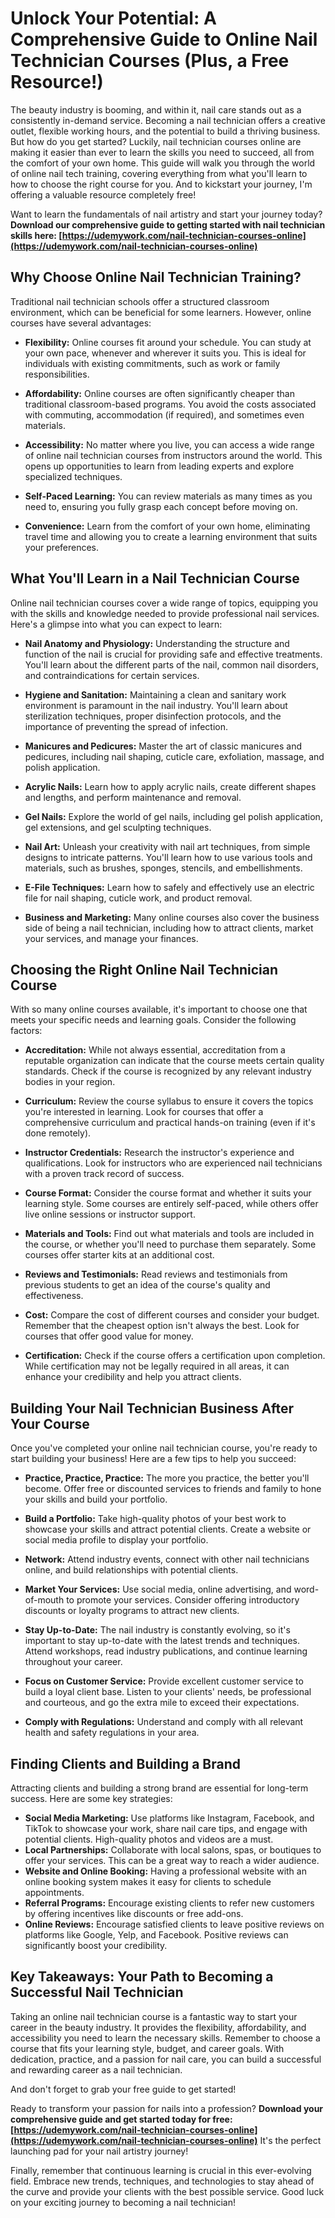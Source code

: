 # Unlock Your Potential: A Comprehensive Guide to Online Nail Technician Courses (Plus, a Free Resource!)

The beauty industry is booming, and within it, nail care stands out as a consistently in-demand service.  Becoming a nail technician offers a creative outlet, flexible working hours, and the potential to build a thriving business. But how do you get started? Luckily, nail technician courses online are making it easier than ever to learn the skills you need to succeed, all from the comfort of your own home. This guide will walk you through the world of online nail tech training, covering everything from what you'll learn to how to choose the right course for you. And to kickstart your journey, I'm offering a valuable resource completely free!

Want to learn the fundamentals of nail artistry and start your journey today? **Download our comprehensive guide to getting started with nail technician skills here: [https://udemywork.com/nail-technician-courses-online](https://udemywork.com/nail-technician-courses-online)**

## Why Choose Online Nail Technician Training?

Traditional nail technician schools offer a structured classroom environment, which can be beneficial for some learners. However, online courses have several advantages:

*   **Flexibility:** Online courses fit around your schedule. You can study at your own pace, whenever and wherever it suits you. This is ideal for individuals with existing commitments, such as work or family responsibilities.

*   **Affordability:** Online courses are often significantly cheaper than traditional classroom-based programs.  You avoid the costs associated with commuting, accommodation (if required), and sometimes even materials.

*   **Accessibility:**  No matter where you live, you can access a wide range of online nail technician courses from instructors around the world. This opens up opportunities to learn from leading experts and explore specialized techniques.

*   **Self-Paced Learning:** You can review materials as many times as you need to, ensuring you fully grasp each concept before moving on.

*   **Convenience:** Learn from the comfort of your own home, eliminating travel time and allowing you to create a learning environment that suits your preferences.

## What You'll Learn in a Nail Technician Course

Online nail technician courses cover a wide range of topics, equipping you with the skills and knowledge needed to provide professional nail services. Here's a glimpse into what you can expect to learn:

*   **Nail Anatomy and Physiology:** Understanding the structure and function of the nail is crucial for providing safe and effective treatments.  You'll learn about the different parts of the nail, common nail disorders, and contraindications for certain services.

*   **Hygiene and Sanitation:**  Maintaining a clean and sanitary work environment is paramount in the nail industry.  You'll learn about sterilization techniques, proper disinfection protocols, and the importance of preventing the spread of infection.

*   **Manicures and Pedicures:**  Master the art of classic manicures and pedicures, including nail shaping, cuticle care, exfoliation, massage, and polish application.

*   **Acrylic Nails:**  Learn how to apply acrylic nails, create different shapes and lengths, and perform maintenance and removal.

*   **Gel Nails:**  Explore the world of gel nails, including gel polish application, gel extensions, and gel sculpting techniques.

*   **Nail Art:**  Unleash your creativity with nail art techniques, from simple designs to intricate patterns.  You'll learn how to use various tools and materials, such as brushes, sponges, stencils, and embellishments.

*   **E-File Techniques:** Learn how to safely and effectively use an electric file for nail shaping, cuticle work, and product removal.

*   **Business and Marketing:**  Many online courses also cover the business side of being a nail technician, including how to attract clients, market your services, and manage your finances.

## Choosing the Right Online Nail Technician Course

With so many online courses available, it's important to choose one that meets your specific needs and learning goals.  Consider the following factors:

*   **Accreditation:**  While not always essential, accreditation from a reputable organization can indicate that the course meets certain quality standards.  Check if the course is recognized by any relevant industry bodies in your region.

*   **Curriculum:**  Review the course syllabus to ensure it covers the topics you're interested in learning.  Look for courses that offer a comprehensive curriculum and practical hands-on training (even if it's done remotely).

*   **Instructor Credentials:**  Research the instructor's experience and qualifications.  Look for instructors who are experienced nail technicians with a proven track record of success.

*   **Course Format:**  Consider the course format and whether it suits your learning style.  Some courses are entirely self-paced, while others offer live online sessions or instructor support.

*   **Materials and Tools:**  Find out what materials and tools are included in the course, or whether you'll need to purchase them separately.  Some courses offer starter kits at an additional cost.

*   **Reviews and Testimonials:**  Read reviews and testimonials from previous students to get an idea of the course's quality and effectiveness.

*   **Cost:**  Compare the cost of different courses and consider your budget.  Remember that the cheapest option isn't always the best.  Look for courses that offer good value for money.

*   **Certification:**  Check if the course offers a certification upon completion.  While certification may not be legally required in all areas, it can enhance your credibility and help you attract clients.

## Building Your Nail Technician Business After Your Course

Once you've completed your online nail technician course, you're ready to start building your business! Here are a few tips to help you succeed:

*   **Practice, Practice, Practice:**  The more you practice, the better you'll become.  Offer free or discounted services to friends and family to hone your skills and build your portfolio.

*   **Build a Portfolio:**  Take high-quality photos of your best work to showcase your skills and attract potential clients.  Create a website or social media profile to display your portfolio.

*   **Network:**  Attend industry events, connect with other nail technicians online, and build relationships with potential clients.

*   **Market Your Services:**  Use social media, online advertising, and word-of-mouth to promote your services.  Consider offering introductory discounts or loyalty programs to attract new clients.

*   **Stay Up-to-Date:**  The nail industry is constantly evolving, so it's important to stay up-to-date with the latest trends and techniques.  Attend workshops, read industry publications, and continue learning throughout your career.

*   **Focus on Customer Service:**  Provide excellent customer service to build a loyal client base.  Listen to your clients' needs, be professional and courteous, and go the extra mile to exceed their expectations.

*   **Comply with Regulations:** Understand and comply with all relevant health and safety regulations in your area.

## Finding Clients and Building a Brand

Attracting clients and building a strong brand are essential for long-term success. Here are some key strategies:

*   **Social Media Marketing:** Use platforms like Instagram, Facebook, and TikTok to showcase your work, share nail care tips, and engage with potential clients. High-quality photos and videos are a must.
*   **Local Partnerships:** Collaborate with local salons, spas, or boutiques to offer your services. This can be a great way to reach a wider audience.
*   **Website and Online Booking:**  Having a professional website with an online booking system makes it easy for clients to schedule appointments.
*   **Referral Programs:** Encourage existing clients to refer new customers by offering incentives like discounts or free add-ons.
*   **Online Reviews:**  Encourage satisfied clients to leave positive reviews on platforms like Google, Yelp, and Facebook. Positive reviews can significantly boost your credibility.

## Key Takeaways: Your Path to Becoming a Successful Nail Technician

Taking an online nail technician course is a fantastic way to start your career in the beauty industry. It provides the flexibility, affordability, and accessibility you need to learn the necessary skills. Remember to choose a course that fits your learning style, budget, and career goals. With dedication, practice, and a passion for nail care, you can build a successful and rewarding career as a nail technician.

And don't forget to grab your free guide to get started!

Ready to transform your passion for nails into a profession? **Download your comprehensive guide and get started today for free: [https://udemywork.com/nail-technician-courses-online](https://udemywork.com/nail-technician-courses-online)** It's the perfect launching pad for your nail artistry journey!

Finally, remember that continuous learning is crucial in this ever-evolving field.  Embrace new trends, techniques, and technologies to stay ahead of the curve and provide your clients with the best possible service. Good luck on your exciting journey to becoming a nail technician!
